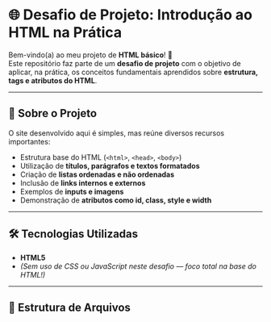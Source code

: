 # 🌐 Desafio de Projeto: Introdução ao HTML na Prática  

Bem-vindo(a) ao meu projeto de **HTML básico**! 🎉  
Este repositório faz parte de um **desafio de projeto** com o objetivo de aplicar, na prática, os conceitos fundamentais aprendidos sobre **estrutura, tags e atributos do HTML**.  

---

## 📖 Sobre o Projeto  

O site desenvolvido aqui é simples, mas reúne diversos recursos importantes:  
- Estrutura base do HTML (`<html>`, `<head>`, `<body>`)  
- Utilização de **títulos, parágrafos e textos formatados**  
- Criação de **listas ordenadas e não ordenadas**  
- Inclusão de **links internos e externos**  
- Exemplos de **inputs e imagens**  
- Demonstração de **atributos como id, class, style e width**  

---

## 🛠️ Tecnologias Utilizadas  

- **HTML5**  
- *(Sem uso de CSS ou JavaScript neste desafio — foco total na base do HTML!)*  

---

## 📂 Estrutura de Arquivos  


